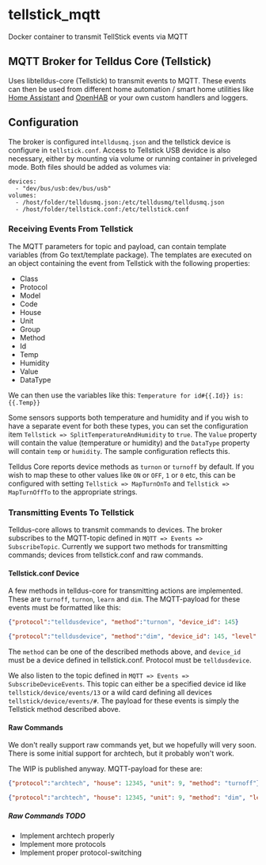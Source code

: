 # tellstick_mqtt
Docker container to transmit TellStick events via MQTT

## MQTT Broker for Telldus Core (Tellstick)
Uses libtelldus-core (Tellstick) to transmit events to MQTT. These events can then be used from different home automation / smart home utilities like [Home Assistant](https://home-assistant.io/) and [OpenHAB](http://www.openhab.org/) or your own custom handlers and loggers.

## Configuration

The broker is configured in`telldusmq.json` and the tellstick device is configure in `tellstick.conf`. 
Access to Tellstick USB devidce is also necessary, either by mounting via volume or running container in priveleged mode.
Both files should be added as volumes via:
~~~~
devices:
  - "dev/bus/usb:dev/bus/usb"
volumes:
  - /host/folder/telldusmq.json:/etc/telldusmq/telldusmq.json
  - /host/folder/tellstick.conf:/etc/tellstick.conf
~~~~

### Receiving Events From Tellstick

The MQTT parameters for topic and payload, can contain template variables (from Go text/template package). The templates are executed on an object containing the event from Tellstick with the following properties:

  - Class
  - Protocol
  - Model
  - Code
  - House
  - Unit
  - Group
  - Method
  - Id
  - Temp
  - Humidity
  - Value
  - DataType

We can then use the variables like this: `Temperature for id#{{.Id}} is: {{.Temp}}`

Some sensors supports both temperature and humidity and if you wish to have a separate event for both these types, you can set the configuration item `Tellstick => SplitTemperatureAndHumidity` to `true`. The `Value` property will contain the value (temperature or humidity) and the `DataType` property will contain `temp` or `humidity`. The sample configuration reflects this.

Telldus Core reports device methods as `turnon` or `turnoff` by default. If you wish to map these to other values like `ON` or `OFF`, `1` or `0` etc, this can be configured with setting `Tellstick => MapTurnOnTo` and `Tellstick => MapTurnOffTo` to the appropriate strings.

### Transmitting Events To Tellstick

Telldus-core allows to transmit commands to devices. The broker subscribes to the MQTT-topic defined in `MQTT => Events => SubscribeTopic`. Currently we support two methods for transmitting commands; devices from tellstick.conf and raw commands.

#### Tellstick.conf Device

A few methods in telldus-core for transmitting actions are implemented. These are `turnoff`, `turnon`, `learn` and `dim`. The MQTT-payload for these events must be formatted like this:

```json
{"protocol":"telldusdevice", "method":"turnon", "device_id": 145}
```

```json
{"protocol":"telldusdevice", "method":"dim", "device_id": 145, "level": 25}
```

The `method` can be one of the described methods above, and `device_id` must be a device defined in tellstick.conf. Protocol must be `telldusdevice`.

We also listen to the topic defined in `MQTT => Events => SubscribeDeviceEvents`. This topic can either be a specified device id like `tellstick/device/events/13` or a wild card defining all devices `tellstick/device/events/#`. The payload for these events is simply the Tellstick method described above.

#### Raw Commands

We don't really support raw commands yet, but we hopefully will very soon. There is some initial support for archtech, but it probably won't work.

The WIP is published anyway. MQTT-payload for these are:

```json
{"protocol":"archtech", "house": 12345, "unit": 9, "method": "turnoff"}
```

```json
{"protocol":"archtech", "house": 12345, "unit": 9, "method": "dim", "level": 25}
```

##### Raw Commands TODO
- Implement archtech properly
- Implement more protocols
- Implement proper protocol-switching

